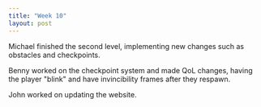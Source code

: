 ```yaml
---
title: "Week 10"
layout: post
---
```


Michael finished the second level, implementing new changes such as obstacles and checkpoints. 

Benny worked on the checkpoint system and made QoL changes, having the player "blink" and have invincibility frames after they respawn. 

John worked on updating the website.